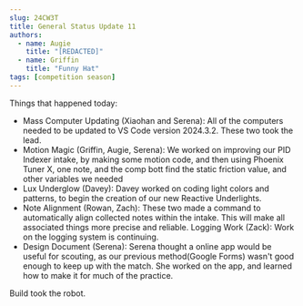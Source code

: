 ```yaml
---
slug: 24CW3T
title: General Status Update 11
authors:
  - name: Augie
    title: "[REDACTED]"
  - name: Griffin
    title: "Funny Hat"
tags: [competition season]
---
```

Things that happened today:
* Mass Computer Updating (Xiaohan and Serena): All of the computers needed to be updated to VS Code version 2024.3.2. These two took the lead. 
* Motion Magic (Griffin, Augie, Serena): We worked on improving our PID Indexer intake, by making some motion code, and then using
Phoenix Tuner X, one note, and the comp bott find the static friction value, and other variables we needed
* Lux Underglow (Davey): Davey worked on coding light colors and patterns, to begin the creation of our new Reactive Underlights.
* Note Alignment (Rowan, Zach): These two made a command to automatically align collected notes within the intake. This will make all associated things more precise and reliable.
Logging Work (Zack): Work on the logging system is continuing. 
* Design Document (Serena): Serena thought a online app would be useful for scouting, as our previous method(Google Forms) wasn't good 
enough to keep up with the match. She worked on the app, and learned how to make it for much of the practice.

Build took the robot.
